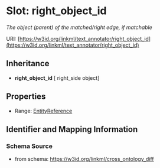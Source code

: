 # Slot: right_object_id
_The object (parent) of the matched/right edge, if matchable_


URI: [https://w3id.org/linkml/text_annotator/right_object_id](https://w3id.org/linkml/text_annotator/right_object_id)




## Inheritance

* **right_object_id** [ right_side object]



## Properties

 * Range: [EntityReference](EntityReference.md)



## Identifier and Mapping Information







### Schema Source


* from schema: https://w3id.org/linkml/cross_ontology_diff



